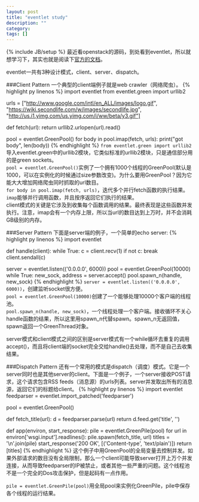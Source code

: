 ```yaml
---
layout: post
title: "eventlet study"
description: ""
category: 
tags: []
---
```

{% include JB/setup %}
最近看openstack的源码，到处看到eventlet，所以就想学习下，其实也就是阅读下[官方的文档](http://eventlet.net/doc/)。

eventlet一共有3种设计模式，client、server、dispatch。

###Client Pattern
一个典型的client端例子就是web crawler（网络爬虫）。
{% highlight py linenos %}
import eventlet
from eventlet.green import urllib2

urls = ["http://www.google.com/intl/en_ALL/images/logo.gif",
       "https://wiki.secondlife.com/w/images/secondlife.jpg",
       "http://us.i1.yimg.com/us.yimg.com/i/ww/beta/y3.gif"]

def fetch(url):
    return urllib2.urlopen(url).read()

pool = eventlet.GreenPool()
for body in pool.imap(fetch, urls):
    print("got body", len(body))
{% endhighlight %}
`from eventlet.green import urllib2`导入eventlet.green中的urllib2模块，它类似标准的urllib2模块，只是通信部分用的是green sockets。<br/>
`pool = eventlet.GreenPool()`实例了一个拥有1000个线程的GreenPool(默认是1000，可以在实例化的时候通过size参数改变)。为什么要用GreenPool？因为它能大大增加网络爬虫同时抓取的url数目。<br/>
`for body in pool.imap(fetch, urls)`，迭代多个并行fetch函数的执行结果。`imap`能够并行调用函数，并且按序返回它们执行的结果。<br/>
client模式的关键是它涉及到收集每个函数调用的结果。最终表现是这些函数并发执行。注意，imap会有一个内存上限，所以当url的数目达到上万时，并不会消耗GB级别的内存。

###Server Pattern
下面是server端的例子，一个简单的echo server:
{% highlight py linenos %}
import eventlet

def handle(client):
    while True:
        c = client.recv(1)
        if not c: break
        client.sendall(c)

server = eventlet.listen(('0.0.0.0', 6000))
pool = eventlet.GreenPool(10000)
while True:
    new_sock, address = server.accept()
    pool.spawn_n(handle, new_sock)
{% endhighlight %}
`server = eventlet.listen(('0.0.0.0', 6000))`，创建监听socket很方便。<br/>
`pool = eventlet.GreenPool(10000)`创建了一个能够处理10000个客户端的线程池。<br/>
`pool.spawn_n(handle, new_sock)`，一个线程处理一个客户端。接收循环不关心handle函数的结果，所以这里用spawn_n代替spawn。spawn_n无返回值，spawn返回一个GreenThread对象。

server模式和client模式之间的区别是server模式有一个while循环去重复的调用accept()，而且将client端的socket完全交给handle()去处理，而不是自己去收集结果。

###Dispatch Pattern
还有一个常用的模式是dispatch（调度）模式。它是一个server同时也是其他server的client。下面是一个例子，一个server接收POST请求，这个请求包含RSS feeds（消息源）的urls列表。server并发取出所有的消息源，返回它们的标题给client。
{% highlight py linenos %}
import eventlet
feedparser = eventlet.import_patched('feedparser')

pool = eventlet.GreenPool()

def fetch_title(url):
    d = feedparser.parse(url)
    return d.feed.get('title', '')

def app(environ, start_response):
    pile = eventlet.GreenPile(pool)
    for url in environ['wsgi.input'].readlines():
        pile.spawn(fetch_title, url)
    titles = '\n'.join(pile)
    start_response('200 OK', [('Content-type', 'text/plain')])
    return [titles]
{% endhighlight %}
这个例子中用GreenPool的全局变量去控制并发。如果外部请求的数目没有全局限制，那么一个client可能导致server打开上万个并发连接，从而导致feedparser的IP被禁止，或者其他一些严重的问题。这个线程池不是一个完全的Dos攻击保护，但是起码有一点作用。

`pile = eventlet.GreenPile(pool)`用全局pool来实例化GreenPile，pile中保存各个线程的运行结果。
